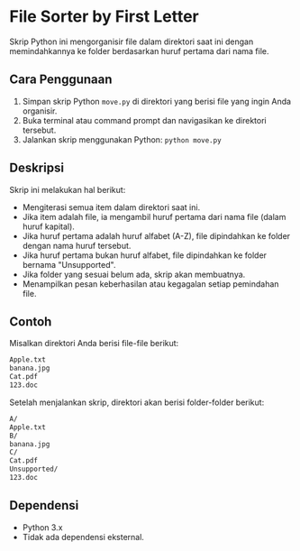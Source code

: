 # File Sorter by First Letter

Skrip Python ini mengorganisir file dalam direktori saat ini dengan memindahkannya ke folder berdasarkan huruf pertama dari nama file.

## Cara Penggunaan

1.  Simpan skrip Python `move.py` di direktori yang berisi file yang ingin Anda organisir.
2.  Buka terminal atau command prompt dan navigasikan ke direktori tersebut.
3.  Jalankan skrip menggunakan Python: `python move.py`

## Deskripsi

Skrip ini melakukan hal berikut:

* Mengiterasi semua item dalam direktori saat ini.
* Jika item adalah file, ia mengambil huruf pertama dari nama file (dalam huruf kapital).
* Jika huruf pertama adalah huruf alfabet (A-Z), file dipindahkan ke folder dengan nama huruf tersebut.
* Jika huruf pertama bukan huruf alfabet, file dipindahkan ke folder bernama "Unsupported".
* Jika folder yang sesuai belum ada, skrip akan membuatnya.
* Menampilkan pesan keberhasilan atau kegagalan setiap pemindahan file.

## Contoh

Misalkan direktori Anda berisi file-file berikut:
``` txt
Apple.txt
banana.jpg
Cat.pdf
123.doc
```

Setelah menjalankan skrip, direktori akan berisi folder-folder berikut:
``` txt
A/
Apple.txt
B/
banana.jpg
C/
Cat.pdf
Unsupported/
123.doc
```

## Dependensi

* Python 3.x
* Tidak ada dependensi eksternal.
